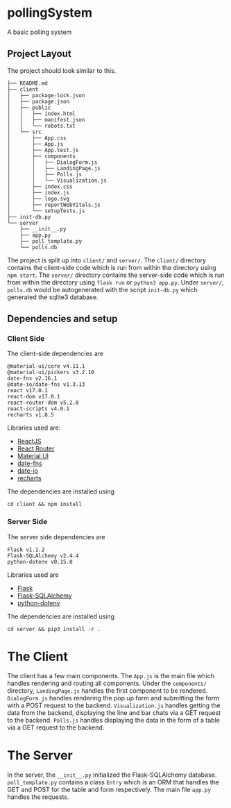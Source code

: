 # pollingSystem
A basic polling system 

## Project Layout
The project should look similar to this.
```
├── README.md
├── client
│   ├── package-lock.json
│   ├── package.json
│   ├── public
│   │   ├── index.html
│   │   ├── manifest.json
│   │   └── robots.txt
│   └── src
│       ├── App.css
│       ├── App.js
│       ├── App.test.js
│       ├── components
│       │   ├── DialogForm.js
│       │   ├── LandingPage.js
│       │   ├── Polls.js
│       │   └── Visualization.js
│       ├── index.css
│       ├── index.js
│       ├── logo.svg
│       ├── reportWebVitals.js
│       └── setupTests.js
├── init-db.py
└── server
    ├── __init__.py
    ├── app.py
    ├── poll_template.py
    └── polls.db
```
The project is split up into `client/` and `server/`. The `client/` directory contains the client-side code which is run from within the directory using `npm start`. The `server/` directory contains the server-side code which is run from within the directory using `flask run` or `python3 app.py`.
Under `server/`, `polls.db` would be autogenerated with the script `init-db.py` which generated the sqlite3 database.

## Dependencies and setup

### Client Side
The client-side dependencies are 
```
@material-ui/core v4.11.1
@material-ui/pickers v3.2.10
date-fns v2.16.1
@date-io/date-fns v1.3.13
react v17.0.1
react-dom v17.0.1
react-router-dom v5.2.0
react-scripts v4.0.1
recharts v1.8.5
```
Libraries used are:
- [ReactJS](https://reactjs.org/)
- [React Router](https://reactrouter.com/)
- [Material UI](https://material-ui.com/)
- [date-fns](https://date-fns.org/)
- [date-io](https://github.com/dmtrKovalenko/date-io)
- [recharts](http://recharts.org/en-US/)

The dependencies are installed using
```
cd client && npm install
```

### Server Side
The server side dependencies are
```
Flask v1.1.2
Flask-SQLAlchemy v2.4.4
python-dotenv v0.15.0
```

Libraries used are
- [Flask](https://flask.palletsprojects.com/en/1.1.x/)
- [Flask-SQLAlchemy](https://flask-sqlalchemy.palletsprojects.com/en/2.x/#)
- [python-dotenv](https://pypi.org/project/python-dotenv/)

The dependencies are installed using
```
cd server && pip3 install -r .
```

# The Client

The client has a few main components. The `App.js` is the main file which handles rendering and routing all components. 
Under the `components/` directory, `LandingPage.js` handles the first component to be rendered.
`DialogForm.js` handles rendering the pop up form and submitting the form with a POST request to the backend.
`Visualization.js` handles getting the data from the backend, displaying the line and bar chats via a GET request to the backend.
`Polls.js` handles displaying the data in the form of a table via a GET request to the backend.

# The Server

In the server, the `__init__.py` initialized the Flask-SQLAlchemy database. `poll_template.py` contains a class `Entry` which is an ORM that handles the GET and POST for the table and form respectively. The main file `app.py` handles the requests.